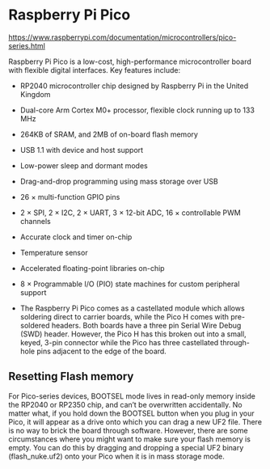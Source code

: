# Raspberry Pi Pico

https://www.raspberrypi.com/documentation/microcontrollers/pico-series.html

Raspberry Pi Pico is a low-cost, high-performance microcontroller board with flexible digital interfaces. Key features include:

- RP2040 microcontroller chip designed by Raspberry Pi in the United Kingdom

- Dual-core Arm Cortex M0+ processor, flexible clock running up to 133 MHz

- 264KB of SRAM, and 2MB of on-board flash memory

- USB 1.1 with device and host support

- Low-power sleep and dormant modes

- Drag-and-drop programming using mass storage over USB

- 26 × multi-function GPIO pins

- 2 × SPI, 2 × I2C, 2 × UART, 3 × 12-bit ADC, 16 × controllable PWM channels

- Accurate clock and timer on-chip

- Temperature sensor

- Accelerated floating-point libraries on-chip

- 8 × Programmable I/O (PIO) state machines for custom peripheral support

- The Raspberry Pi Pico comes as a castellated module which allows soldering direct to carrier boards, while the Pico H comes with pre-soldered headers.
  Both boards have a three pin Serial Wire Debug (SWD) header. However, the Pico H has this broken out into a small, keyed, 3-pin connector while the Pico has three castellated through-hole pins adjacent to the edge of the board.

## Resetting Flash memory

For Pico-series devices, BOOTSEL mode lives in read-only memory inside the RP2040 or RP2350 chip, and can’t be overwritten accidentally. No matter what, if you hold down the BOOTSEL button when you plug in your Pico, it will appear as a drive onto which you can drag a new UF2 file. There is no way to brick the board through software. However, there are some circumstances where you might want to make sure your flash memory is empty. You can do this by dragging and dropping a special UF2 binary (flash_nuke.uf2) onto your Pico when it is in mass storage mode.
